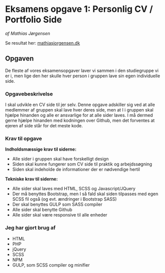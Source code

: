 # Eksamens opgave 1: Personlig CV / Portfolio Side
*af Mathias Jørgensen*

Se resultat her: [mathiasjorgensen.dk](https://mathiasjorgensen.dk)


## Opgaven
De fleste af vores eksamensopgaver laver vi sammen i den studiegruppe vi er i, men lige den her skulle hver person i gruppen lave sin egen individuelle side.

### Opgavebeskrivelse

I skal udvikle en CV side til jer selv. Denne opgave adskiller sig ved at alle medlemmer af gruppen skal lave hver deres side, men at I i gruppen skal hjælpe hinanden og alle er ansvarlige for at alle sider laves. I må dermed gerne hjælpe hinanden med kodningen over Github, men det forventes at ejeren af side står for det meste kode.

### Krav til opgave

**Indholdsmæssige krav til siderne:**
* Alle sider i gruppen skal have forskelligt design
* Siden skal kunne fungerer som CV side til praktik og arbejdssøgning
* Siden skal indeholde de informationer der er nødvendige hertil

**Tekniske krav til siderne:**
* Alle sider skal laves med HTML, SCSS og Javascript/JQuery
* Der må benyttes Bootstrap, men I så fald skal siden tilpasses med egen SCSS fil også (og evt. ændringer i Bootstrap SASS)
* Der skal benyttes GULP som SASS compiler
* Alle sider skal benytte Github
* Alle sider skal være responsive til alle enheder

### Jeg har gjort brug af
* HTML
* PHP
* jQuery
* SCSS
* NPM
* GULP, som SCSS compiler og minifier




